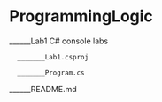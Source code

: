 # ProgrammingLogic
______Lab1 C# console labs

      _______Lab1.csproj
      
      _______Program.cs
      
______README.md

